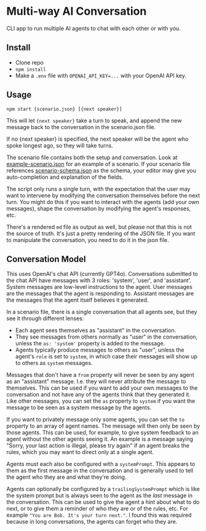 # Multi-way AI Conversation

CLI app to run multiple AI agents to chat with each other or with you.

## Install

- Clone repo
- `npm install`
- Make a `.env` file with `OPENAI_API_KEY=...` with your OpenAI API key.


## Usage

```
npm start {scenario.json} [{next speaker}]
```

This will let `{next speaker}` take a turn to speak, and append the new message back to the conversation in the scenario.json file.

If no {next speaker} is specified, the next speaker will be the agent who spoke longest ago, so they will take turns.

The scenario file contains both the setup and conversation. Look at [example-scenario.json](example-scenario.json) for an example of a scenario. If your scenario file references [scenario-schema.json](scenario-schema.json) as the schema, your editor may give you auto-completion and explanation of the fields.

The script only runs a single turn, with the expectation that the user may want to intervene by modifying the conversation themselves before the next turn. You might do this if you want to interact with the agents (add your own messages), shape the conversation by modifying the agent's responses, etc.

There's a rendered `md` file as output as well, but please not that this is not the source of truth. It's just a pretty rendering of the JSON file. If you want to manipulate the conversation, you need to do it in the json file.


## Conversation Model

This uses OpenAI's chat API (currently GPT4o). Conversations submitted to the chat API have messages with 3 roles: 'system', 'user', and 'assistant'. System messages are low-level instructions to the agent. User messages are the messages that the agent is responding to. Assistant messages are the messages that the agent itself believes it generated.

In a scenario file, there is a single conversation that all agents see, but they see it through different lenses:

- Each agent sees themselves as "assistant" in the conversation.
- They see messages from others normally as "user" in the conversation, unless the `as: 'system'` property is added to the message.
- Agents typically produce messages to others as "user", unless the agent's `role` is set to `system`, in which case their messages will show up to others as `system` messages.

Messages that don't have a `from` property will never be seen by any agent as an "assistant" message. I.e. they will never attribute the message to themselves. This can be used if you want to add your own messages to the conversation and not have any of the agents think that they generated it. Like other messages, you can set the `as` property to `system` if you want the message to be seen as a system message by the agents.

If you want to privately message only some agents, you can set the `to` property to an array of agent names. The message will then only be seen by those agents. This can be used, for example, to give system feedback to an agent without the other agents seeing it. An example is a message saying "Sorry, your last action is illegal, please try again" if an agent breaks the rules, which you may want to direct only at a single agent.

Agents must each also be configured with a `systemPrompt`. This appears to them as the first message in the conversation and is generally used to tell the agent who they are and what they're doing.

Agents can optionally be configured by a `trailingSystemPrompt` which is like the system prompt but is always seen to the agent as the *last* message in the conversation. This can be used to give the agent a hint about what to do next, or to give them a reminder of who they are or of the rules, etc. For example `"You are Bob. It's your turn next."`. I found this was required because in long conversations, the agents can forget who they are.
